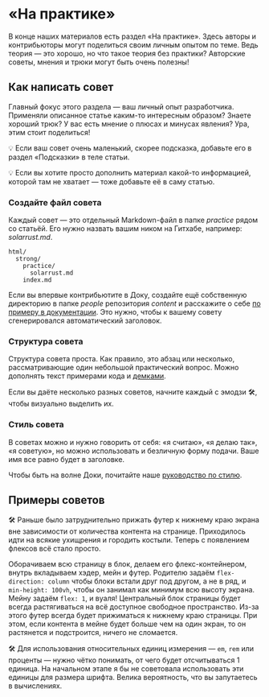 # «На практике»

В конце наших материалов есть раздел «На практике». Здесь авторы и контрибьюторы могут поделиться своим личным опытом по теме. Ведь теория — это хорошо, но что такое теория без практики? Авторские советы, мнения и трюки могут быть очень полезны!

## Как написать совет

Главный фокус этого раздела — ваш личный опыт разработчика. Применяли описанное статье каким-то интересным образом? Знаете хороший трюк? У вас есть мнение о плюсах и минусах явления? Ура, этим стоит поделиться!

💡 Если ваш совет очень маленький, скорее подсказка, добавьте его в раздел «Подсказки» в теле статьи.

💡 Если вы хотите просто дополнить материал какой-то информацией, которой там не хватает — тоже добавьте её в саму статью.

### Создайте файл совета

Каждый совет — это отдельный Markdown-файл в папке _practice_ рядом со статьёй. Его нужно назвать вашим ником на Гитхабе, например: _solarrust.md_.

```
html/
  strong/
    practice/
      solarrust.md
    index.md
```

Если вы впервые контрибьютите в Доку, создайте ещё собственную директорию в папке _people_ репозитория _content_ и расскажите о себе [по примеру в документации](people.md). Это нужно, чтобы к вашему совету сгенерировался автоматический заголовок.

### Структура совета

Структура совета проста. Как правило, это абзац или несколько, рассматривающие один небольшой практический вопрос. Можно дополнять текст примерами кода и [демками](demos.md).

Если вы даёте несколько разных советов, начните каждый с эмодзи 🛠, чтобы визуально выделить их.

### Стиль совета

В советах можно и нужно говорить от себя: «я считаю», «я делаю так», «я советую», но можно использовать и безличную форму подачи. Ваше имя все равно будет в заголовке.

Чтобы быть на волне Доки, почитайте наше [руководство по стилю](styleguide.md).

## Примеры советов

  🛠 Раньше было затруднительно прижать футер к нижнему краю экрана вне зависимости от количества контента на странице. Приходилось идти на всякие ухищрения и городить костыли. Теперь с появлением флексов всё стало просто.

  Оборачиваем всю страницу в блок, делаем его флекс-контейнером, внутрь вкладываем хэдер, мейн и футер. Родителю задаём `flex-direction: column` чтобы блоки встали друг под другом, а не в ряд, и `min-height: 100vh`, чтобы он занимал как минимум всю высоту экрана. Мейну задаём `flex: 1`, и вуаля! Центральный блок страницы будет всегда растягиваться на всё доступное свободное пространство. Из-за этого футер всегда будет прижиматься к нижнему краю страницы. При этом, если контента в мейне будет больше чем на один экран, то он растянется и подстроится, ничего не сломается.

  🛠 Для использования относительных единиц измерения — `em`, `rem` или проценты — нужно чётко понимать, от чего будет отсчитываться 1 единица. На начальном этапе я бы не советовала использовать эти единицы для размера шрифта. Велика вероятность, что вы запутаетесь в вычислениях.
